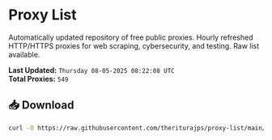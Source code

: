 # Proxy List

Automatically updated repository of free public proxies. Hourly refreshed HTTP/HTTPS proxies for web scraping, cybersecurity, and testing. Raw list available.

**Last Updated:** `Thursday 08-05-2025 08:22:08 UTC`  
**Total Proxies:** `549`

## 📥 Download
```bash
curl -O https://raw.githubusercontent.com/theriturajps/proxy-list/main/proxies.txt
